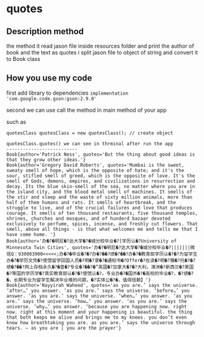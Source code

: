 # quotes

## Description method
the method it read jason file inside resources folder and print the author of book and the text as quotes 
i split jason file to object of string and convert it to Book class

## How you use my code 

first add library to dependencies 
``
implementation 'com.google.code.gson:gson:2.9.0'
``

second we can use  call the method in main method of your app 

such as 

````
quotesClass quotesClass = new quotesClass(); // create object 

quotesClass.quotes() we can see in thrminal after run the app 
--------------------------
Book{author='Patrick Ness', quotes='But the thing about good ideas is that they grow other ideas.'}
Book{author='Gregory David Roberts', quotes='Mumbai is the sweet, sweaty smell of hope, which is the opposite of hate; and it's the sour, stifled smell of greed, which is the opposite of love. It's the smell of Gods, demons, empires, and civilizations in resurrection and decay. Its the blue skin-smell of the sea, no matter where you are in the island city, and the blood metal smell of machines. It smells of the stir and sleep and the waste of sixty million animals, more than half of them humans and rats. It smells of heartbreak, and the struggle to live, and of the crucial failures and love that produces courage. It smells of ten thousand restaurants, five thousand temples, shrines, churches and mosques, and of hunderd bazaar devoted exclusively to perfume, spices, incense, and freshly cut flowers. That smell, above all things - is that what welcomes me and tells me that I have come home. '}
Book{author='办�?�明尼�?达大学�?�城分校毕业�?[学历认�?University of Minnesota Twin Cities', quotes='办�?�明尼�?达大学�?�城分校毕业�?|||||||微信Q：930083900<<<<<;办�?�毕业�?�?办�?��?绩�?��?办�?�教育部学历认�?�?为留学生办�?�学历文凭�?使馆留学回国人员�?明�?录�?�通知书�?Offer�?在读�?明�?雅�?托�?�?绩�?��?网上存档永久�?�查�?专业�?��?�“英国�?加拿大�?�?大利，澳洲�?新西兰�?美国 �?等国的学历学�?真实教育部认�?�?使馆认�?。专业办�?�国外�?�高校的毕业�?，�?绩�?�，长期专业为留学生解决毕业难的问题，�?实体公�?�，值得信赖】'}
Book{author='Nayyirah Waheed', quotes='as you are.’ says the universe. ‘after…’ you answer. ‘as you are.’ says the universe. ‘before…’ you answer. ‘as you are.’ says the universe. ‘when…’ you answer. ‘as you are.’ says the universe. ‘how…’ you answer. ‘as you are.’ says the universe. ‘why…’ you answer. ‘because you are happening now. right now. right at this moment and your happening is beautiful. the thing that both keeps me alive and brings me to my knees. you don’t even know how breathtaking you are. as you are.’ says the universe through tears. — as you are | you are the prayer'}
````

